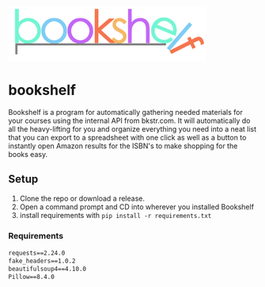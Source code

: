 ![Bookshelf logo](https://github.com/xSetrox/bookshelf/blob/main/bookshelf.png?raw=true)
# bookshelf
Bookshelf is a program for automatically gathering needed materials for your courses using the internal API from bkstr.com. It will automatically do all the heavy-lifting for you and organize everything you need into a neat list that you can export to a spreadsheet with one click as well as a button to instantly open Amazon results for the ISBN's to make shopping for the books easy.  
## Setup
1. Clone the repo or download a release.  
2. Open a command prompt and CD into wherever you installed Bookshelf
3. install requirements with `pip install -r requirements.txt`
### Requirements  
```
requests==2.24.0
fake_headers==1.0.2
beautifulsoup4==4.10.0
Pillow==8.4.0
```
